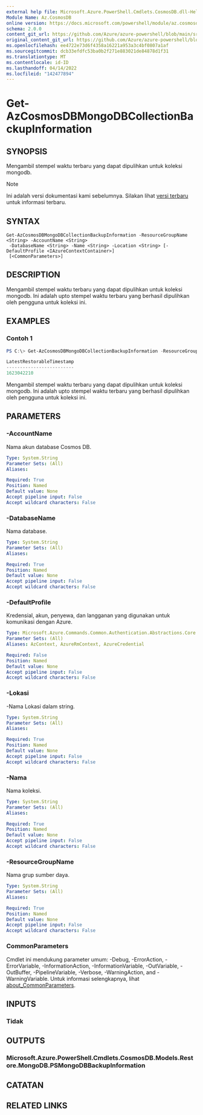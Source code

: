 ```yaml
---
external help file: Microsoft.Azure.PowerShell.Cmdlets.CosmosDB.dll-Help.xml
Module Name: Az.CosmosDB
online version: https://docs.microsoft.com/powershell/module/az.cosmosdb/get-azcosmosdbmongodbcollectionbackupinformation
schema: 2.0.0
content_git_url: https://github.com/Azure/azure-powershell/blob/main/src/CosmosDB/CosmosDB/help/Get-AzCosmosDBMongoDBCollectionBackupInformation.md
original_content_git_url: https://github.com/Azure/azure-powershell/blob/main/src/CosmosDB/CosmosDB/help/Get-AzCosmosDBMongoDBCollectionBackupInformation.md
ms.openlocfilehash: ee4722e73d6f4358a16221a953a3c4bf0807a1af
ms.sourcegitcommit: dcb33efdfc53ba0b2f271e883021de84878d1f31
ms.translationtype: MT
ms.contentlocale: id-ID
ms.lasthandoff: 04/14/2022
ms.locfileid: "142477894"
---
```

# Get-AzCosmosDBMongoDBCollectionBackupInformation

## SYNOPSIS
Mengambil stempel waktu terbaru yang dapat dipulihkan untuk koleksi mongodb.

> [!NOTE]
>Ini adalah versi dokumentasi kami sebelumnya. Silakan lihat [versi terbaru](/powershell/module/az.cosmosdb/get-azcosmosdbmongodbcollectionbackupinformation) untuk informasi terbaru.

## SYNTAX

```
Get-AzCosmosDBMongoDBCollectionBackupInformation -ResourceGroupName <String> -AccountName <String>
 -DatabaseName <String> -Name <String> -Location <String> [-DefaultProfile <IAzureContextContainer>]
 [<CommonParameters>]
```

## DESCRIPTION
Mengambil stempel waktu terbaru yang dapat dipulihkan untuk koleksi mongodb. Ini adalah upto stempel waktu terbaru yang berhasil dipulihkan oleh pengguna untuk koleksi ini.

## EXAMPLES

### Contoh 1
```powershell
PS C:\> Get-AzCosmosDBMongoDBCollectionBackupInformation -ResourceGroupName CosmosDBResourceGroup3668 -AccountName pitr-sql-stage-source -DatabaseName TestDB1 -Name TestCollectionInDB1 -Location "EAST US 2"

LatestRestorableTimestamp
-------------------------
1623042210
```

Mengambil stempel waktu terbaru yang dapat dipulihkan untuk koleksi mongodb. Ini adalah upto stempel waktu terbaru yang berhasil dipulihkan oleh pengguna untuk koleksi ini.

## PARAMETERS

### -AccountName
Nama akun database Cosmos DB.

```yaml
Type: System.String
Parameter Sets: (All)
Aliases:

Required: True
Position: Named
Default value: None
Accept pipeline input: False
Accept wildcard characters: False
```

### -DatabaseName
Nama database.

```yaml
Type: System.String
Parameter Sets: (All)
Aliases:

Required: True
Position: Named
Default value: None
Accept pipeline input: False
Accept wildcard characters: False
```

### -DefaultProfile
Kredensial, akun, penyewa, dan langganan yang digunakan untuk komunikasi dengan Azure.

```yaml
Type: Microsoft.Azure.Commands.Common.Authentication.Abstractions.Core.IAzureContextContainer
Parameter Sets: (All)
Aliases: AzContext, AzureRmContext, AzureCredential

Required: False
Position: Named
Default value: None
Accept pipeline input: False
Accept wildcard characters: False
```

### -Lokasi
-Nama Lokasi dalam string.

```yaml
Type: System.String
Parameter Sets: (All)
Aliases:

Required: True
Position: Named
Default value: None
Accept pipeline input: False
Accept wildcard characters: False
```

### -Nama
Nama koleksi.

```yaml
Type: System.String
Parameter Sets: (All)
Aliases:

Required: True
Position: Named
Default value: None
Accept pipeline input: False
Accept wildcard characters: False
```

### -ResourceGroupName
Nama grup sumber daya.

```yaml
Type: System.String
Parameter Sets: (All)
Aliases:

Required: True
Position: Named
Default value: None
Accept pipeline input: False
Accept wildcard characters: False
```

### CommonParameters
Cmdlet ini mendukung parameter umum: -Debug, -ErrorAction, -ErrorVariable, -InformationAction, -InformationVariable, -OutVariable, -OutBuffer, -PipelineVariable, -Verbose, -WarningAction, and -WarningVariable. Untuk informasi selengkapnya, lihat [about_CommonParameters](http://go.microsoft.com/fwlink/?LinkID=113216).

## INPUTS

### Tidak

## OUTPUTS

### Microsoft.Azure.PowerShell.Cmdlets.CosmosDB.Models.Restore.MongoDB.PSMongoDBBackupInformation

## CATATAN

## RELATED LINKS
